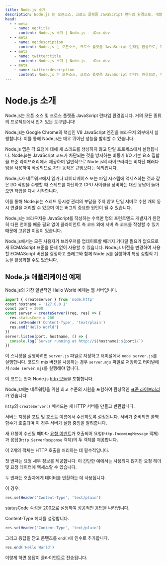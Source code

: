 ```yaml
---
title: Node.js 소개
description: Node.js 는 오픈소스, 크로스 플랫폼 JavaScript 런타임 환경으로, 개발자가 서버 측에서 JavaScript 를 실행할 수 있게 해주며, 높은 성능과 확장성을 제공합니다.
head:
  - - meta
    - name: og:title
      content: Node.js 소개 | Node.js - iDoc.dev
  - - meta
    - name: og:description
      content: Node.js 는 오픈소스, 크로스 플랫폼 JavaScript 런타임 환경으로, 개발자가 서버 측에서 JavaScript 를 실행할 수 있게 해주며, 높은 성능과 확장성을 제공합니다.
  - - meta
    - name: twitter:title
      content: Node.js 소개 | Node.js - iDoc.dev
  - - meta
    - name: twitter:description
      content: Node.js 는 오픈소스, 크로스 플랫폼 JavaScript 런타임 환경으로, 개발자가 서버 측에서 JavaScript 를 실행할 수 있게 해주며, 높은 성능과 확장성을 제공합니다.
---
```



# Node.js 소개

Node.js는 오픈 소스 및 크로스 플랫폼 JavaScript 런타임 환경입니다. 거의 모든 종류의 프로젝트에서 인기 있는 도구입니다!

Node.js는 Google Chrome의 핵심인 V8 JavaScript 엔진을 브라우저 외부에서 실행합니다. 이를 통해 Node.js는 매우 뛰어난 성능을 발휘할 수 있습니다.

Node.js 앱은 각 요청에 대해 새 스레드를 생성하지 않고 단일 프로세스에서 실행됩니다. Node.js는 JavaScript 코드가 차단되는 것을 방지하는 비동기 I/O 기본 요소 집합을 표준 라이브러리에서 제공하며 일반적으로 Node.js의 라이브러리는 비차단 패러다임을 사용하여 작성되므로 차단 동작은 규범보다는 예외입니다.

Node.js가 네트워크에서 읽거나 데이터베이스 또는 파일 시스템에 액세스하는 것과 같은 I/O 작업을 수행할 때 스레드를 차단하고 CPU 사이클을 낭비하는 대신 응답이 돌아오면 작업을 다시 시작합니다.

이를 통해 Node.js는 스레드 동시성 관리의 부담을 주지 않고 단일 서버로 수천 개의 동시 연결을 처리할 수 있으며 이는 버그의 중요한 원인이 될 수 있습니다.

Node.js는 브라우저용 JavaScript를 작성하는 수백만 명의 프런트엔드 개발자가 완전히 다른 언어를 배울 필요 없이 클라이언트 측 코드 외에 서버 측 코드를 작성할 수 있기 때문에 고유한 이점이 있습니다.

Node.js에서는 모든 사용자가 브라우저를 업데이트할 때까지 기다릴 필요가 없으므로 새 ECMAScript 표준을 문제 없이 사용할 수 있습니다. Node.js 버전을 변경하여 사용할 ECMAScript 버전을 결정하고 플래그와 함께 Node.js를 실행하여 특정 실험적 기능을 활성화할 수도 있습니다.

## Node.js 애플리케이션 예제

Node.js의 가장 일반적인 Hello World 예제는 웹 서버입니다.

```js
import { createServer } from 'node:http'
const hostname = '127.0.0.1'
const port = 3000
const server = createServer((req, res) => {
  res.statusCode = 200
  res.setHeader('Content-Type', 'text/plain')
  res.end('Hello World')
})
server.listen(port, hostname, () => {
  console.log(`Server running at http://${hostname}:${port}/`)
})
```

이 스니펫을 실행하려면 `server.js` 파일로 저장하고 터미널에서 `node server.js`를 실행합니다. 코드의 mjs 버전을 사용하는 경우 `server.mjs` 파일로 저장하고 터미널에서 `node server.mjs`를 실행해야 합니다.

이 코드는 먼저 Node.js [http 모듈](/ko/nodejs/api/http)을 포함합니다.

Node.js에는 네트워킹을 위한 최고 수준의 지원을 포함하여 환상적인 [표준 라이브러리](/ko/nodejs/api/synopsis)가 있습니다.

`http`의 `createServer()` 메서드는 새 HTTP 서버를 만들고 반환합니다.

서버는 지정된 포트 및 호스트 이름에서 수신하도록 설정됩니다. 서버가 준비되면 콜백 함수가 호출되며 이 경우 서버가 실행 중임을 알려줍니다.

새 요청이 수신될 때마다 [요청 이벤트](/ko/nodejs/api/http)가 호출되어 요청(`http.IncomingMessage` 객체)과 응답(`http.ServerResponse` 객체)의 두 객체를 제공합니다.

이 2개의 객체는 HTTP 호출을 처리하는 데 필수적입니다.

첫 번째는 요청 세부 정보를 제공합니다. 이 간단한 예에서는 사용되지 않지만 요청 헤더 및 요청 데이터에 액세스할 수 있습니다.

두 번째는 호출자에게 데이터를 반환하는 데 사용됩니다.

이 경우:

```js
res.setHeader('Content-Type', 'text/plain')
```

statusCode 속성을 200으로 설정하여 성공적인 응답을 나타냅니다.

Content-Type 헤더를 설정합니다.

```js
res.setHeader('Content-Type', 'text/plain')
```

그리고 응답을 닫고 콘텐츠를 `end()`에 인수로 추가합니다.

```js
res.end('Hello World')
```

이렇게 하면 응답이 클라이언트로 전송됩니다.


